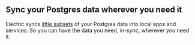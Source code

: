 ## Sync your Postgres data <span class="no-wrap-sm">wherever <span class="no-wrap">you need it</span></span>

Electric syncs [little subsets](/docs/guides/shapes) of your Postgres data into <span class="no-wrap-sm">local apps and services</span>. <span class="hidden-md"><span class="no-wrap-lg">So you can have the data you need</span>, <span class="no-wrap">in-sync</span>, <span class="no-wrap">wherever you need it</span>.</span>

